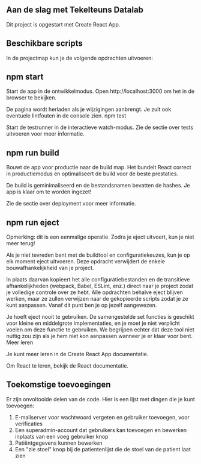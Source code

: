 ## Aan de slag met Tekelteuns Datalab

Dit project is opgestart met Create React App.
## Beschikbare scripts

In de projectmap kun je de volgende opdrachten uitvoeren:
## npm start

Start de app in de ontwikkelmodus.
Open http://localhost:3000 om het in de browser te bekijken.

De pagina wordt herladen als je wijzigingen aanbrengt.
Je zult ook eventuele lintfouten in de console zien.
npm test

Start de testrunner in de interactieve watch-modus.
Zie de sectie over tests uitvoeren voor meer informatie.
## npm run build

Bouwt de app voor productie naar de build map.
Het bundelt React correct in productiemodus en optimaliseert de build voor de beste prestaties.

De build is geminimaliseerd en de bestandsnamen bevatten de hashes.
Je app is klaar om te worden ingezet!

Zie de sectie over deployment voor meer informatie.
## npm run eject

Opmerking: dit is een eenmalige operatie. Zodra je eject uitvoert, kun je niet meer terug!

Als je niet tevreden bent met de buildtool en configuratiekeuzes, kun je op elk moment eject uitvoeren. Deze opdracht verwijdert de enkele bouwafhankelijkheid van je project.

In plaats daarvan kopieert het alle configuratiebestanden en de transitieve afhankelijkheden (webpack, Babel, ESLint, enz.) direct naar je project zodat je volledige controle over ze hebt. Alle opdrachten behalve eject blijven werken, maar ze zullen verwijzen naar de gekopieerde scripts zodat je ze kunt aanpassen. Vanaf dit punt ben je op jezelf aangewezen.

Je hoeft eject nooit te gebruiken. De samengestelde set functies is geschikt voor kleine en middelgrote implementaties, en je moet je niet verplicht voelen om deze functie te gebruiken. We begrijpen echter dat deze tool niet nuttig zou zijn als je hem niet kon aanpassen wanneer je er klaar voor bent.
Meer leren

Je kunt meer leren in de Create React App documentatie.

Om React te leren, bekijk de React documentatie.

## Toekomstige toevoegingen

Er zijn onvoltooide delen van de code. Hier is een lijst met dingen die je kunt toevoegen:

1.   E-mailserver voor wachtwoord vergeten en gebruiker toevoegen, voor verificaties
2.   Een superadmin-account dat gebruikers kan toevoegen en bewerken inplaats van een voeg gebruiker knop
3.   Patiëntgegevens kunnen bewerken
4.   Een "zie stoel" knop bij de patientenlijst die de stoel van de patient laat zien
